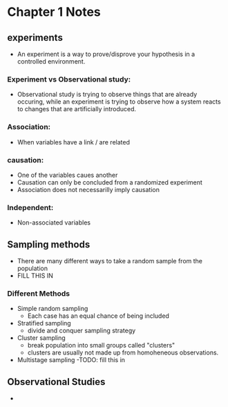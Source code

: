 # Chapter 1 Notes
	
## experiments
- An experiment is a way to prove/disprove your hypothesis in a controlled environment.

### Experiment vs Observational study:
- Observational study is trying to observe things that are already occuring, while an experiment is trying to observe how a system reacts to changes that are artificially introduced.

### Association:
- When variables have a link / are related

### causation:
- One of the variables caues another
- Causation can only be concluded from a randomized experiment	
- Association does not necessarilly imply causation

### Independent:
- Non-associated variables

## Sampling methods
- There are many different ways to take a random sample from the population
- FILL THIS IN

### Different Methods
- Simple random sampling
	- Each case has an equal chance of being included
- Stratified sampling
	- divide and conquer sampling strategy
- Cluster sampling
	- break population into small groups called "clusters"
	- clusters are usually not made up from homoheneous observations.
- Multistage sampling
	-TODO: fill this in

## Observational Studies
- 
